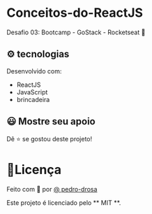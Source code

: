 # Conceitos-do-ReactJS
Desafio 03: Bootcamp - GoStack - Rocketseat 🚀

## ⚙️ tecnologias

Desenvolvido com:

- ReactJS
- JavaScript
- brincadeira

## 😃 Mostre seu apoio

Dê ⭐️ se gostou deste projeto!

# 📝Licença

Feito com 🖤 por [@ pedro-drosa](https://github.com/pedro-drosa)

Este projeto é licenciado pelo ** MIT **.
